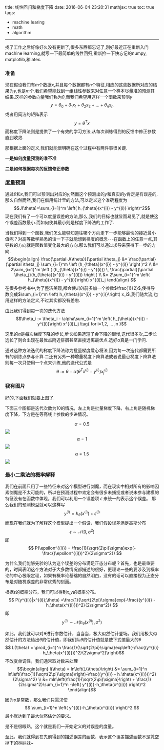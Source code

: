 title: 线性回归和梯度下降
date: 2016-06-04 23:20:31
mathjax: true
toc: true
tags:
- machine learing
- math
- algorithm
---

找了工作之后好像好久没有更新了,很多东西都忘记了,刚好最近正在重新入门machine learning,就写一下最简单的线性回归,重新捡一下快忘记的numpy, matplotlib,和latex.

### 准备
现在假设我们有$m$个数据$x$,并且每个数据都有$n$个特征,相应的这些数据所对应的结果为$y$,也是$m$个.我们希望能找到一组线性参数来对任意一个样本尽量准的预测其结果.这样的参数向量我们称为$\theta$,而我们希望用这样一个函数来预测$y$
$$y = \theta_0 + \theta_1 x_1 + \theta_2 x_2 + \ldots + \theta_n x_n$$
或者用简洁的矩阵表示
$$y = \theta^Tx$$
而梯度下降法则是提供了一个有效的学习方法,从每次训练得到的反馈中修正参数直到收敛.

那根据上面的定义,我们就能很明确在这个过程中有两件事很关键.

**一是如何度量预测的准不准**

**二是如何根据每次的反馈修正参数**

### 度量预测

通过$\theta$和$x$,我们可以预测出对应的$y$,然而这个预测出的$y$和真实的$y$肯定是有误差的,那么自然而然,我们在借用统计里的方法,可以定义这个准确程度为
$$J(\theta)=\sum_{i=1}^m \left( h_{\theta}(x^{i}) - y^{(i)} \right)^2$$
现在我们有了一个可以度量误差的方法,那么,我们的目标也就显而易见了,就是使这个误差函数最小.而如何使其最小则是梯度下降法的工作了.

当我们得到一个函数,我们怎么能够知道往哪个方向走下一步能够最快的接近最小值呢？对高等数学熟悉的话一下子就能想到梯度的概念---在函数上的任意一点,其导数的方向就是函数值变化最大的方向.那么我们可以通过求导来获得下一步的方向.
$$\begin{align}
\frac{\partial J(\theta)}{\partial \theta_j} &=  \frac{\partial}{\partial \theta_j} \sum_{i=1}^m \left (h_{\theta}(x^{i}) - y^{(i)} \right )^2 \\
&=  2\sum_{i=1}^m \left ( (h_{\theta}(x^{i}) - y^{(i)}) \, \frac{\partial}{\partial \theta_j}(h_{\theta}(x^{i}) - y^{(i)}) \right ) \\
&= 2\sum_{i=1}^m \left( h_{\theta}(x^{i}) - y^{(i)}\right) x^{(i)}_j
\end{align}
$$
在很多参考书中,为了整洁美观,都会使$J(\theta)$前多加一个参数$\frac{1}{2}$,使得导数变成$\sum_{i=1}^m \left( h_{\theta}(x^{i}) - y^{(i)}\right) x_i$,我们随大流,也用这样的方法定义,不过其实都没有差啦.


由此我们得到每一次的迭代方法
$$\theta_i := \theta_i - \alpha\sum_{i=1}^m \left( h_{\theta}(x^{i}) - y^{(i)}\right) x^{(i)}_j \tag{ for i=1,2, ... ,n }$$

这里的$\alpha$是每次梯度下降的步长,步长如果选短了会下降的很慢,迭代很多次,二步长选长了则会出现在最优点附近徘徊甚至直接远离最优点.选好$\alpha$真是一门学问.

通过这种方法迭代的梯度下降法称为批量梯度爱心将法,因为每一次迭代都需要所有的训练点参与计算.二还有另外一种增量梯度下降算法或者说最忌梯度下降算法则每一次只使用一个点来训练,他的迭代公式是
$$\theta := \theta - \alpha \left( \theta^T x^{(i)} - y^{(i)} \right)x^{(i)}_j$$

### 我有图片

好的,下面我们就要上图了.

下面三个图都是迭代次数为10的情况，左上角是批量梯度下降，右上角是随机梯度下降，下方是在等高线上参数的步进情况。

$$ \alpha = 0.5$$
![](http://7xl294.com1.z0.glb.clouddn.com/a_05-iter_10.png)
$$ \alpha = 1$$
![](http://7xl294.com1.z0.glb.clouddn.com/a_1-iter_10.png)
$$ \alpha = 1.5$$
![](http://7xl294.com1.z0.glb.clouddn.com/a_15-iter_10.png)


### 最小二乘法的概率解释

我们在前面只用了一些特征来对这个模型进行剑魔，而在现实中相对所有的影响因素剑魔是不太可能的，所以在预测过程中肯定会有很多未捕捉或者说未参与建模的特征没有在函数中体现，我们可以利用一个误差项  $\epsilon$  来统一的表示这个误差。
    那么我们的预测模型就可以这样写
$$ y^{(i)} = h_{\theta}(x^{(i)}) + \epsilon^{(i)} $$
而现在我们就为了解释这个模型提出一个假设，我们假设误差满足高斯分布
$$    \epsilon \sim \mathscr{N}(0, \sigma^2)$$
即
$$ P(\epsilon^{(i)}) = \frac{1}{\sqrt{2\pi}\sigma}exp(-\frac{(\epsilon^{(i)})^2}{2\sigma^2}) $$

为什么我们能够先验的认为这个误差的分布满足正态分布呢？首先，也是最重要的，时间表明这个方法对于大多数情况都描述的很好，更理论一些的要涉及到概率论的中心极限定理，如果有概率论基础的自然明白，没有的话可以直接视为正态分布是对随机误差的非常优秀的刻画。


根据$\epsilon$的概率分布，我们可以得到$x$,$y$的概率分布。
$$ P(y^{(i)}|x^{(i)};\theta) =\frac{1}{\sqrt{2\pi}\sigma}exp(-\frac{(y^{(i)} - h_\theta(x^{(i)}))^2}{2\sigma^2}) $$
即
$$ y^{(i)}  \sim  \mathscr{N}( h_\theta (x^{(i)}), \sigma^2)$$

如此，我们就可以对$\theta$进行参数估计，当当当，极大似然估计登场。我们用极大似然估计的方法给出$\theta$的估计值，即我们队$\theta$的估计值就是使下式值最大的$\theta$
$$ L(\theta) = \prod_{i=1}^n \frac{1}{\sqrt{2\pi}\sigma}exp\left(-\frac{(y^{(i)} - h_\theta(x^{(i)}))^2}{2\sigma^2}\right)$$
不改变单调性，我们通常取对数来处理
$$\begin{align}
l(\theta) = ln\left(L(\theta)\right) &= \sum_{i=1}^n ln\left(\frac{1}{\sqrt{2\pi}\sigma}\right)-\frac{(y^{(i)} - h_\theta(x^{(i)}))^2}{2\sigma^2} \\
&= mln\left(\frac{1}{\sqrt{2\pi}\sigma}\right) + \frac{1}{2\sigma^2}\sum_{i=1}^n -\left( y^{(i)}-h_\theta(x^{(i)}) \right)^2
\end{align}$$

因为$\sigma$是常数，那么我们只需求使
$$ \sum_{i=1}^n \left( y^{(i)}-h_\theta(x^{(i)}) \right)^2 $$
最小就达到了最大似然估计的要求。

是不是很眼熟，这个就是我们一开始定义的对误差的度量。

至此，我们就得到在先前得到的描述误差的函数，表示这个误差描述函数不是凭空掉下的林妹妹~


